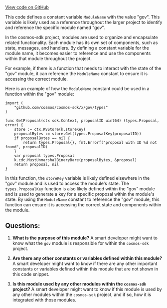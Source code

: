 [View code on GitHub](https://github.com/cosmos/cosmos-sdk.git/x/gov/migrations/v2/keys.go)

This code defines a constant variable `ModuleName` with the value "gov". This variable is likely used as a reference throughout the larger project to identify and reference the specific module named "gov". 

In the cosmos-sdk project, modules are used to organize and encapsulate related functionality. Each module has its own set of components, such as state, messages, and handlers. By defining a constant variable for the module name, it becomes easier to reference and use the components within that module throughout the project. 

For example, if there is a function that needs to interact with the state of the "gov" module, it can reference the `ModuleName` constant to ensure it is accessing the correct module. 

Here is an example of how the `ModuleName` constant could be used in a function within the "gov" module:

```
import (
    "github.com/cosmos/cosmos-sdk/x/gov/types"
)

func GetProposal(ctx sdk.Context, proposalID uint64) (types.Proposal, error) {
    store := ctx.KVStore(k.storeKey)
    proposalBytes := store.Get(types.ProposalKey(proposalID))
    if proposalBytes == nil {
        return types.Proposal{}, fmt.Errorf("proposal with ID %d not found", proposalID)
    }
    var proposal types.Proposal
    k.cdc.MustUnmarshalBinaryBare(proposalBytes, &proposal)
    return proposal, nil
}
```

In this function, the `storeKey` variable is likely defined elsewhere in the "gov" module and is used to access the module's state. The `types.ProposalKey` function is also likely defined within the "gov" module and is used to generate a key for a specific proposal within the module's state. By using the `ModuleName` constant to reference the "gov" module, this function can ensure it is accessing the correct state and components within the module.
## Questions: 
 1. **What is the purpose of this module?** 
A smart developer might want to know what the `gov` module is responsible for within the `cosmos-sdk` project.

2. **Are there any other constants or variables defined within this module?** 
A smart developer might want to know if there are any other important constants or variables defined within this module that are not shown in this code snippet.

3. **Is this module used by any other modules within the `cosmos-sdk` project?** 
A smart developer might want to know if this module is used by any other modules within the `cosmos-sdk` project, and if so, how it is integrated with those modules.